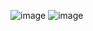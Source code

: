 ![image](https://github.com/user-attachments/assets/3351e173-a64b-478e-a8b4-d3ea6717abaa)
![image](https://github.com/user-attachments/assets/c0bd9b68-4bd3-4466-a7d8-d6422d21628e)

